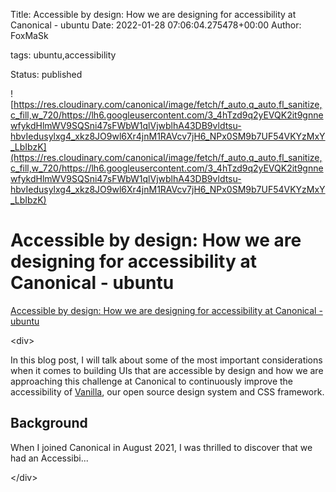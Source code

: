 Title: Accessible by design: How we are designing for accessibility at Canonical - ubuntu
Date: 2022-01-28 07:06:04.275478+00:00
Author: FoxMaSk 

tags: ubuntu,accessibility

Status: published


![https://res.cloudinary.com/canonical/image/fetch/f_auto,q_auto,fl_sanitize,c_fill,w_720/https://lh6.googleusercontent.com/3_4hTzd9q2yEVQK2it9gnnewfykdHlmWV9SQSni47sFWbW1qlVjwblhA43DB9vldtsu-hbvIedusylxg4_xkz8JO9wl6Xr4jnM1RAVcv7jH6_NPx0SM9b7UF54VKYzMxY_LbIbzK](https://res.cloudinary.com/canonical/image/fetch/f_auto,q_auto,fl_sanitize,c_fill,w_720/https://lh6.googleusercontent.com/3_4hTzd9q2yEVQK2it9gnnewfykdHlmWV9SQSni47sFWbW1qlVjwblhA43DB9vldtsu-hbvIedusylxg4_xkz8JO9wl6Xr4jnM1RAVcv7jH6_NPx0SM9b7UF54VKYzMxY_LbIbzK)


# Accessible by design: How we are designing for accessibility at Canonical - ubuntu

[Accessible by design: How we are designing for accessibility at Canonical - ubuntu](https://ubuntu.com/blog/accessible-by-design-how-we-are-designing-for-accessibility-at-canonical)

&lt;div&gt;

In this blog post, I will talk about some of the most important
considerations when it comes to building UIs that are accessible by
design and how we are approaching this challenge at Canonical to
continuously improve the accessibility of
[Vanilla](https://vanillaframework.io/), our open source design system
and CSS framework.

Background
----------

When I joined Canonical in August 2021, I was thrilled to discover that
we had an Accessibi...

&lt;/div&gt;
